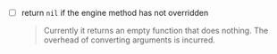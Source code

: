 * [ ] return `nil` if the engine method has not overridden

  > Currently it returns an empty function that does nothing. The overhead of converting arguments is incurred.
